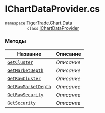
# IChartDataProvider.cs
`namespace` [TigerTrade.Chart](../../../TigerTrade.Chart.md).[Data](../../../TigerTrade.Chart/Data.md)  
&nbsp;&nbsp;&nbsp;&nbsp;&nbsp;&nbsp;&nbsp;&nbsp;&nbsp;&nbsp;&nbsp;&nbsp;&nbsp;&nbsp;&nbsp;&nbsp;&nbsp;&nbsp;`class` [IChartDataProvider](../IChartDataProvider.cs.md)

### Методы
| Название | Описание |
| --- | --- |
| [`GetCluster`](./Методы/GetCluster.md) | *Описание* |
| [`GetMarketDepth`](./Методы/GetMarketDepth.md) | *Описание* |
| [`GetRawCluster`](./Методы/GetRawCluster.md) | *Описание* |
| [`GetRawMarketDepth`](./Методы/GetRawMarketDepth.md) | *Описание* |
| [`GetRawSecurity`](./Методы/GetRawSecurity.md) | *Описание* |
| [`GetSecurity`](./Методы/GetSecurity.md) | *Описание* |
